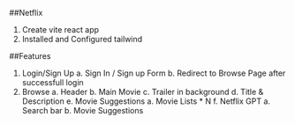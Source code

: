 ##Netflix
1. Create vite react app
2. Installed and Configured tailwind
    
##Features
1. Login/Sign Up
   a. Sign In / Sign up Form
   b. Redirect to Browse Page after successfull login
2. Browse 
   a. Header
   b. Main Movie
   c. Trailer in background
   d. Title & Description
   e. Movie Suggestions
      a. Movie Lists * N
   f. Netflix GPT
      a. Search bar
      b. Movie Suggestions
